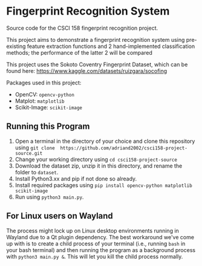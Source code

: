 # Fingerprint Recognition System

Source code for the CSCI 158 fingerprint recognition project.

This project aims to demonstrate a fingerprint recognition system using pre-existing feature extraction functions and 2 hand-implemented classification methods; the performance of the latter 2 will be compared 

This project uses the Sokoto Coventry Fingerprint Dataset, which can be found here: https://www.kaggle.com/datasets/ruizgara/socofing

Packages used in this project:
- OpenCV: `opencv-python`
- Matplot: `matplotlib`
- Scikit-Image: `scikit-image`

## Running this Program

1. Open a terminal in the directory of your choice and clone this repository using `git clone  https://github.com/adriand2002/csci158-project-source.git`
2. Change your working directory using `cd csci158-project-source`
3. Download the dataset zip, unzip it in this directory, and rename the folder to `dataset`.
4. Install Python3.xx and pip if not done so already.
5. Install required packages using `pip install opencv-python matplotlib scikit-image`
6. Run using `python3 main.py`. 

## For Linux users on Wayland
The process might lock up on Linux desktop environments running in Wayland due to a Qt plugin dependency. The best workaround we've come up with is to create a child process of your terminal (i.e., running `bash` in your bash terminal) and then running the program as a background process with `python3 main.py &`. This will let you kill the child process normally.